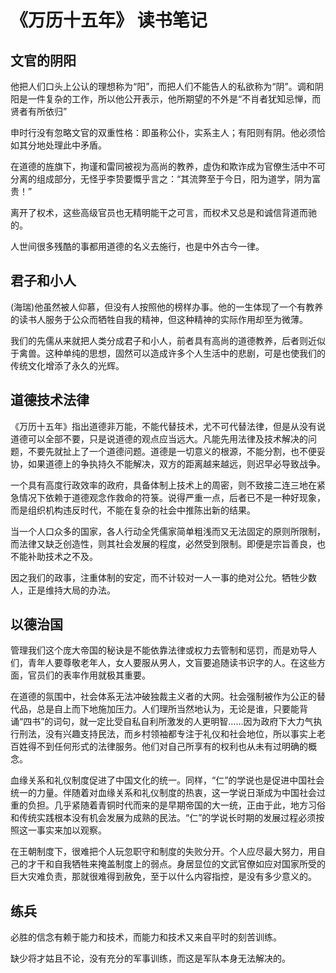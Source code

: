# 《万历十五年》 读书笔记

## 文官的阴阳
他把人们口头上公认的理想称为“阳”，而把人们不能告人的私欲称为“阴”。调和阴阳是一件复杂的工作，所以他公开表示，他所期望的不外是“不肖者犹知忌惮，而贤者有所依归”

申时行没有忽略文官的双重性格：即虽称公仆，实系主人；有阳则有阴。他必须恰如其分地处理此中矛盾。

在道德的旌旗下，拘谨和雷同被视为高尚的教养，虚伪和欺诈成为官僚生活中不可分离的组成部分，无怪乎李贽要慨乎言之：“其流弊至于今日，阳为道学，阴为富贵！”

离开了权术，这些高级官员也无精明能干之可言，而权术又总是和诚信背道而驰的。

人世间很多残酷的事都用道德的名义去施行，也是中外古今一律。

## 君子和小人

(海瑞)他虽然被人仰慕，但没有人按照他的榜样办事。他的一生体现了一个有教养的读书人服务于公众而牺牲自我的精神，但这种精神的实际作用却至为微薄。

我们的先儒从来就把人类分成君子和小人，前者具有高尚的道德教养，后者则近似于禽兽。这种单纯的思想，固然可以造成许多个人生活中的悲剧，可是也使我们的传统文化增添了永久的光辉。

##  道德技术法律

《万历十五年》指出道德非万能，不能代替技术，尤不可代替法律，但是从没有说道德可以全部不要，只是说道德的观点应当远大。凡能先用法律及技术解决的问题，不要先就扯上了一个道德问题。道德是一切意义的根源，不能分割，也不便妥协，如果道德上的争执持久不能解决，双方的距离越来越远，则迟早必导致战争。

一个具有高度行政效率的政府，具备体制上技术上的周密，则不致接二连三地在紧急情况下依赖于道德观念作救命的符箓。说得严重一点，后者已不是一种好现象，而是组织机构违反时代，不能在复杂的社会中推陈出新的结果。

当一个人口众多的国家，各人行动全凭儒家简单粗浅而又无法固定的原则所限制，而法律又缺乏创造性，则其社会发展的程度，必然受到限制。即便是宗旨善良，也不能补助技术之不及。

因之我们的政事，注重体制的安定，而不计较对一人一事的绝对公允。牺牲少数人，正是维持大局的办法。

## 以德治国

管理我们这个庞大帝国的秘诀是不能依靠法律或权力去管制和惩罚，而是劝导人们，青年人要尊敬老年人，女人要服从男人，文盲要追随读书识字的人。在这些方面，官员们的表率作用就极其重要。

在道德的氛围中，社会体系无法冲破独裁主义者的大网。社会强制被作为公正的替代品，总是自上而下地施加压力。人们理所当然地认为，无论是谁，只要能背诵“四书”的词句，就一定比受自私自利所激发的人更明智……因为政府下大力气执行刑法，没有兴趣支持民法，而乡村领袖都专注于礼仪和社会地位，所以事实上老百姓得不到任何形式的法律服务。他们对自己所享有的权利也从未有过明确的概念。

血缘关系和礼仪制度促进了中国文化的统一。同样，“仁”的学说也是促进中国社会统一的力量。伴随着对血缘关系和礼仪制度的热衷，这一学说日渐成为中国社会过重的负担。几乎紧随着青铜时代而来的是早期帝国的大一统，正由于此，地方习俗和传统实践根本没有机会发展为成熟的民法。“仁”的学说长时期的发展过程必须按照这一事实来加以观察。

在王朝制度下，很难把个人玩忽职守和制度的失败分开。个人应尽最大努力，用自己的才干和自我牺牲来掩盖制度上的弱点。身居显位的文武官僚如应对国家所受的巨大灾难负责，那就很难得到赦免，至于以什么内容指控，是没有多少意义的。

## 练兵

必胜的信念有赖于能力和技术，而能力和技术又来自平时的刻苦训练。

缺少将才姑且不论，没有充分的军事训练，而这是军队本身无法解决的。

















